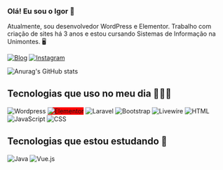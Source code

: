 ### Olá! Eu sou o Igor 👋
Atualmente, sou desenvolvedor WordPress e Elementor. Trabalho com criação de sites há 3 anos e estou cursando Sistemas de Informação na Unimontes. 🖥️

[![Blog](https://img.shields.io/website?label=igorportfolio&style=for-the-badge&url=https://igorportfolio.kesug.com/)](https://igorportfolio.kesug.com/)
[![Instagram](https://img.shields.io/badge/Instagram-E4405F?style=for-the-badge&logo=instagram&logoColor=white)](
https://instagram.com/igor_fernandes22?igshid=OGQ5ZDc2ODk2ZA%3D%3D&utm_source=qr)

![Anurag's GitHub stats](https://github-readme-stats.vercel.app/api?username=Igor-Si-Unimontes&show_icons=true&theme=radical)

## Tecnologias que uso no meu dia 🧑🏾‍💼

<div style="display: inline-block;">
  <img align="center" alt="Wordpress" src="https://img.shields.io/badge/Wordpress-21759B?style=for-the-badge&logo=wordpress&logoColor=white"/>
  <img align="center" alt="Elementor" src="https://img.shields.io/badge/Elementor-888?style=for-the-badge&logo=elementor&logoColor=white&color=red" style="background-color: #ff0000;"/>
  <img align="center" alt="Laravel" src="https://img.shields.io/badge/Laravel-FF2D20?style=for-the-badge&logo=laravel&logoColor=white"/>
  <img align="center" alt="Bootstrap" src="https://img.shields.io/badge/Bootstrap-7952B3?style=for-the-badge&logo=bootstrap&logoColor=white"/>
  <img align="center" alt="Livewire" src="https://img.shields.io/badge/Livewire-3B82F6?style=for-the-badge&logo=livewire&logoColor=white"/>
  <img align="center" alt="HTML" src="https://img.shields.io/badge/HTML-E34F26?style=for-the-badge&logo=html5&logoColor=white"/>
  <img align="center" alt="JavaScript" src="https://img.shields.io/badge/JavaScript-F7DF1E?style=for-the-badge&logo=javascript&logoColor=white"/>
  <img align="center" alt="CSS" src="https://img.shields.io/badge/CSS-1572B6?style=for-the-badge&logo=css3&logoColor=white"/>
</div>

## Tecnologias que estou estudando 🧠

<div style="display: inline-block;">
  <img align="center" alt="Java" src="https://img.shields.io/badge/Java-007396?style=for-the-badge&logo=java&logoColor=white"/>
  <img align="center" alt="Vue.js" src="https://img.shields.io/badge/Vue.js-4FC08D?style=for-the-badge&logo=vue.js&logoColor=white"/>
</div>

